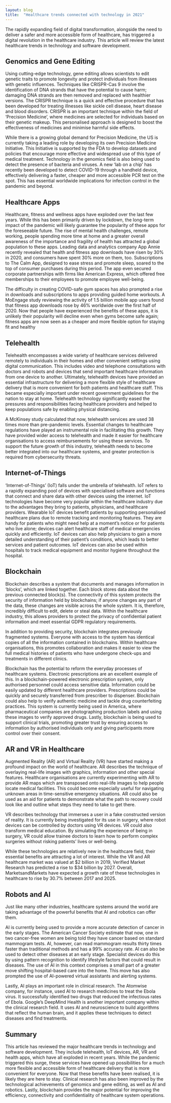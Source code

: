 ```yaml
---
layout: blog
title:  "Healthcare trends connected with technology in 2021"
---
```


The rapidly expanding field of digital transformation, alongside the need to deliver a safer and more accessible form of healthcare, has triggered a digital revolution in the healthcare industry. This article will review the latest healthcare trends in technology and software development.

## Genomics and Gene Editing
Using cutting-edge technology, gene editing allows scientists to edit genetic traits to promote longevity and protect individuals from illnesses with genetic influences. Techniques like CRISPR-Cas 9 involve the identification of DNA strands that have the potential to cause harm; damaging DNA strands are then removed and replaced with healthier versions. The CRISPR technique is a quick and effective procedure that has been developed for treating illnesses like sickle cell disease, heart disease and blood disorders. CRISPR is an important technique within the field of ‘Precision Medicine’, where medicines are selected for individuals based on their genetic makeup. This personalised approach is designed to boost the effectiveness of medicines and minimise harmful side effects.

While there is a growing global demand for Precision Medicine, the US is currently taking a leading role by developing its own Precision Medicine Initiative. This Initiative is supported by the FDA to develop datasets and policies that encourage more effective and widespread use of this type of medical treatment. Technology in the genomics field is also being used to detect the presence of bacteria and viruses. A new ‘lab on a chip’ has recently been developed to detect COVID-19 through a handheld device, effectively delivering a faster, cheaper and more accessible PCR test on the spot. This has essential worldwide implications for infection control in the pandemic and beyond.

## Healthcare Apps
Healthcare, fitness and wellness apps have exploded over the last few years. While this has been primarily driven by lockdown, the long-term impact of the pandemic will likely guarantee the popularity of these apps for the foreseeable future. The rise of mental health challenges, remote working, people spending more time at home and a greater overall awareness of the importance and fragility of health has attracted a global population to these apps. Leading data and analytics company App Annie recently revealed that health and fitness app downloads have risen by 30% in 2020, and consumers have spent 30% more on them, too. Subscriptions to The Calm App, designed to ease stress and promote sleep, soared to the top of consumer purchases during this period. The app even secured corporate partnerships with firms like American Express, which offered free memberships to their employees to promote employee well-being.

The difficulty in creating COVID-safe gym spaces has also prompted a rise in downloads and subscriptions to apps providing guided home workouts. A MoEngage study reviewing the activity of 1.5 billion mobile app users found that fitness app downloads rose by 46% worldwide over the first half of 2020. Now that people have experienced the benefits of these apps, it is unlikely their popularity will decline even when gyms become safe again; fitness apps are now seen as a cheaper and more flexible option for staying fit and healthy

## Telehealth
Telehealth encompasses a wide variety of healthcare services delivered remotely to individuals in their homes and other convenient settings using digital communication. This includes video and telephone consultations with doctors and robots and devices that send important healthcare information from one device to another. Ultimately, telehealth devices have provided an essential infrastructure for delivering a more flexible style of healthcare delivery that is more convenient for both patients and healthcare staff. This became especially important under recent government guidelines for the nation to stay at home. Telehealth technology significantly eased the pressures and responsibilities facing healthcare providers and helped to keep populations safe by enabling physical distancing.

A McKinsey study calculated that now, telehealth services are used 38 times more than pre-pandemic levels. Essential changes to healthcare regulations have played an instrumental role in facilitating this growth. They have provided wider access to telehealth and made it easier for healthcare organisations to access reimbursements for using these services. To support the future growth of this industry, telehealth needs to become better integrated into our healthcare systems, and greater protection is required from cybersecurity threats.

## Internet-of-Things
‘Internet-of-Things’ (IoT) falls under the umbrella of telehealth. IoT refers to a rapidly expanding pool of devices with specialised software and functions that connect and share data with other devices using the internet. IoT technologies have become very popular within the healthcare industry due to the advantages they bring to patients, physicians, and healthcare providers. Wearable IoT devices benefit patients by supporting personalised healthcare plans due to remote tracking and monitoring features. They are handy for patients who might need help at a moment’s notice or for patients who live alone; devices can alert healthcare staff of medical emergencies quickly and efficiently. IoT devices can also help physicians to gain a more detailed understanding of their patient’s conditions, which leads to better services and patient outcomes. IoT devices can also be used within hospitals to track medical equipment and monitor hygiene throughout the hospital.

## Blockchain
Blockchain describes a system that documents and manages information in ‘blocks’, which are linked together. Each block stores data about the previous connected block(s). The connectivity of this system protects the security of information held by blockchains; if anyone changes any part of the data, these changes are visible across the whole system. It is, therefore, incredibly difficult to edit, delete or steal data. Within the healthcare industry, this allows providers to protect the privacy of confidential patient information and meet essential GDPR regulatory requirements.

In addition to providing security, blockchain integrates previously fragmented systems. Everyone with access to the system has identical copies of all the information contained in blockchains. Within healthcare organisations, this promotes collaboration and makes it easier to view the full medical histories of patients who have undergone check-ups and treatments in different clinics.

Blockchain has the potential to reform the everyday processes of healthcare systems. Electronic prescriptions are an excellent example of this. In a blockchain-powered electronic prescription system, only authorised personnel could access sensitive data. Information could be easily updated by different healthcare providers. Prescriptions could be quickly and securely transferred from prescriber to dispenser. Blockchain could also help to verify authentic medicine and tackle drug counterfeiting practices. This system is currently being used in America, where pharmaceutical companies are photographing production labels and using these images to verify approved drugs. Lastly, blockchain is being used to support clinical trials, promoting greater trust by ensuring access to information by authorised individuals only and giving participants more control over their consent.

## AR and VR in Healthcare
Augmented Reality (AR) and Virtual Reality (VR) have started making a profound impact on the world of healthcare. AR describes the technique of overlaying real-life images with graphics, information and other special features. Healthcare organisations are currently experimenting with AR to provide AR maps which are transposed onto real-life images to help people locate medical facilities. This could become especially useful for navigating unknown areas in time-sensitive emergency situations. AR could also be used as an aid for patients to demonstrate what the path to recovery could look like and outline what steps they need to take to get there.

VR describes technology that immerses a user in a fake constructed version of reality. It is currently being investigated for its use in surgery, where robot devices can be controlled by doctors using VR devices. VR could also transform medical education. By simulating the experience of being in surgery, VR could allow trainee doctors to learn how to perform complex surgeries without risking patients’ lives or well-being.

While these technologies are relatively new in the healthcare field, their essential benefits are attracting a lot of interest. While the VR and AR healthcare market was valued at $2 billion in 2019, Verified Market Research has predicted a rise to $34 billion by 2027. Overall, MarketsandMarkets have expected a growth rate of these technologies in healthcare to rise by 30.7% between 2017 and 2025.

## Robots and AI
Just like many other industries, healthcare systems around the world are taking advantage of the powerful benefits that AI and robotics can offer them.

AI is currently being used to provide a more accurate detection of cancer in the early stages. The American Cancer Society estimate that now, one in two cancer-free women are being told they have cancer based on standard mammogram tests. AI, however, can read mammogram results thirty times faster than traditional methods and has a 99% accuracy rate. AI can also be used to detect other diseases at an early stage. Specialist devices do this by using pattern recognition to identify lifestyle factors that could result in diseases. The use of AI in this context comprises a small part of a greater move shifting hospital-based care into the home. This move has also prompted the use of AI-powered virtual assistants and alerting systems.

Lastly, AI plays an important role in clinical research. The Atomwise company, for instance, used AI to research medicines to treat the Ebola virus. It successfully identified two drugs that reduced the infectious rates of Ebola. Google’s DeepMind Health is another important company within the clinical research field. It uses AI and neuroscience to build algorithms that reflect the human brain, and it applies these techniques to detect diseases and find treatments.

## Summary
This article has reviewed the major healthcare trends in technology and software development. They include telehealth, IoT devices, AR, VR and health apps, which have all exploded in recent years. While the pandemic triggered this surge, these services have opened up possibilities for a much more flexible and accessible form of healthcare delivery that is more convenient for everyone. Now that these benefits have been realised, it is likely they are here to stay. Clinical research has also been improved by the technological achievements of genomics and gene editing, as well as AI and robotics. Lastly, blockchain provides the major potential for improving the efficiency, connectivity and confidentiality of healthcare system operations.
